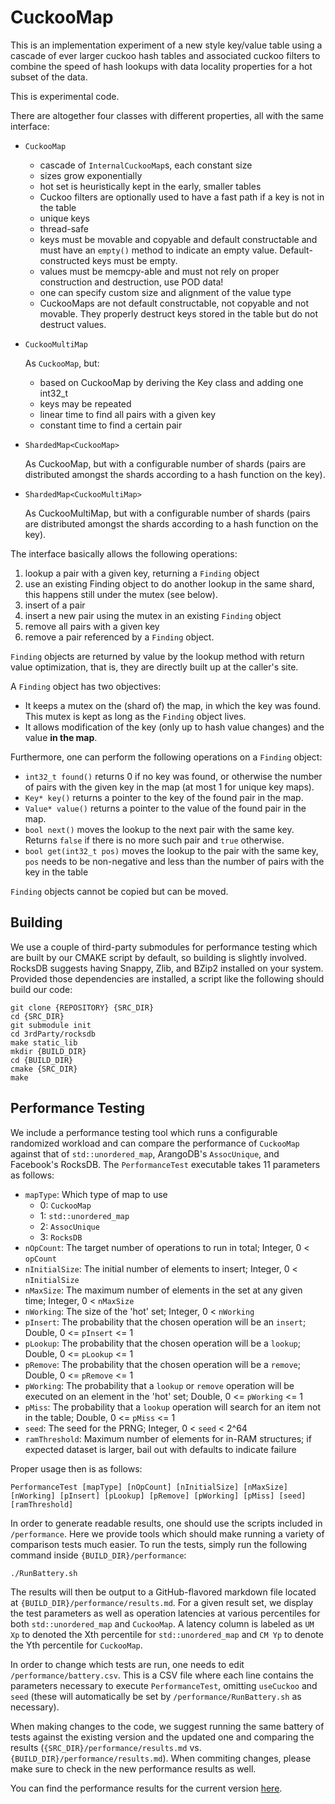 CuckooMap
=========

This is an implementation experiment of a new style key/value table using
a cascade of ever larger cuckoo hash tables and associated cuckoo filters to
combine the speed of hash lookups with data locality properties for a hot
subset of the data.

This is experimental code.

There are altogether four classes with different properties, all with
the same interface:

  - `CuckooMap`

      - cascade of `InternalCuckooMap`s, each constant size
      - sizes grow exponentially
      - hot set is heuristically kept in the early, smaller tables
      - Cuckoo filters are optionally used to have a fast path if a key is not in
        the table
      - unique keys
      - thread-safe
      - keys must be movable and copyable and default constructable and
        must have an `empty()` method to indicate an empty value.
        Default-constructed keys must be empty.
      - values must be memcpy-able and must not rely on proper
        construction and destruction, use POD data!
      - one can specify custom size and alignment of the value type
      - CuckooMaps are not default constructable, not copyable and not
        movable. They properly destruct keys stored in the table but do
        not destruct values.

  - `CuckooMultiMap`

    As `CuckooMap`, but:

      - based on CuckooMap by deriving the Key class and adding one int32_t
      - keys may be repeated
      - linear time to find all pairs with a given key
      - constant time to find a certain pair

  - `ShardedMap<CuckooMap>`

    As CuckooMap, but with a configurable number of shards (pairs are
    distributed amongst the shards according to a hash function on the key).

  - `ShardedMap<CuckooMultiMap>`

    As CuckooMultiMap, but with a configurable number of shards (pairs are
    distributed amongst the shards according to a hash function on the key).

The interface basically allows the following operations:

  1. lookup a pair with a given key, returning a `Finding` object
  2. use an existing Finding object to do another lookup in the same shard,
     this happens still under the mutex (see below).
  3. insert of a pair
  4. insert a new pair using the mutex in an existing `Finding` object
  5. remove all pairs with a given key
  6. remove a pair referenced by a `Finding` object.

`Finding` objects are returned by value by the lookup method with return
value optimization, that is, they are directly built up at the caller's
site.

A `Finding` object has two objectives:

  - It keeps a mutex on the (shard of) the map, in which the key was
    found. This mutex is kept as long as the `Finding` object lives.
  - It allows modification of the key (only up to hash value changes)
    and the value **in the map**.

Furthermore, one can perform the following operations on a `Finding`
object:

  - `int32_t found()` returns 0 if no key was found, or otherwise the
    number of pairs with the given key in the map (at most 1 for unique
    key maps).
  - `Key* key()` returns a pointer to the key of the found pair in the map.
  - `Value* value()` returns a pointer to the value of the found pair in
    the map.
  - `bool next()` moves the lookup to the next pair with the same key.
    Returns `false` if there is no more such pair and `true` otherwise.
  - `bool get(int32_t pos)` moves the lookup to the pair with the same key,
    `pos` needs to be non-negative and less than the number of pairs
    with the key in the table

`Finding` objects cannot be copied but can be moved.

Building
--------

We use a couple of third-party submodules for performance testing which are built by our CMAKE script by default, so building is slightly involved. RocksDB suggests having Snappy, Zlib, and BZip2 installed on your system. Provided those dependencies are installed, a script like the following should build our code:
```
git clone {REPOSITORY} {SRC_DIR}
cd {SRC_DIR}
git submodule init
cd 3rdParty/rocksdb
make static_lib
mkdir {BUILD_DIR}
cd {BUILD_DIR}
cmake {SRC_DIR}
make
```

Performance Testing
-------------------

We include a performance testing tool which runs a configurable randomized workload and can compare the performance of `CuckooMap` against that of `std::unordered_map`, ArangoDB's `AssocUnique`, and Facebook's RocksDB. The `PerformanceTest` executable takes 11 parameters as follows:

  - `mapType`: Which type of map to use
    * 0: `CuckooMap`
    * 1: `std::unordered_map`
    * 2: `AssocUnique`
    * 3: `RocksDB`
  - `nOpCount`: The target number of operations to run in total; Integer, 0 < `opCount`
  - `nInitialSize`: The initial number of elements to insert; Integer, 0 < `nInitialSize`
  - `nMaxSize`: The maximum number of elements in the set at any given time; Integer, 0 < `nMaxSize`
  - `nWorking`: The size of the 'hot' set; Integer, 0 < `nWorking`
  - `pInsert`: The probability that the chosen operation will be an `insert`; Double, 0 <= `pInsert` <= 1
  - `pLookup`: The probability that the chosen operation will be a `lookup`; Double, 0 <= `pLookup` <= 1
  - `pRemove`: The probability that the chosen operation will be a `remove`; Double, 0 <= `pRemove` <= 1
  - `pWorking`: The probability that a `lookup` or `remove` operation will be executed on an element in the 'hot' set; Double, 0 <= `pWorking` <= 1
  - `pMiss`: The probability that a `lookup` operation will search for an item not in the table; Double, 0 <= `pMiss` <= 1
  - `seed`: The seed for the PRNG; Integer, 0 < `seed` < 2^64
  - `ramThreshold`: Maximum number of elements for in-RAM structures; if expected dataset is larger, bail out with defaults to indicate failure

Proper usage then is as follows:
```
PerformanceTest [mapType] [nOpCount] [nInitialSize] [nMaxSize] [nWorking] [pInsert] [pLookup] [pRemove] [pWorking] [pMiss] [seed] [ramThreshold]
```  

In order to generate readable results, one should use the scripts included in `/performance`. Here we provide tools which should make running a variety of comparison tests much easier. To run the tests, simply run the following command inside `{BUILD_DIR}/performance`:
```
./RunBattery.sh
```
The results will then be output to a GitHub-flavored markdown file located at `{BUILD_DIR}/performance/results.md`. For a given result set, we display the test parameters as well as operation latencies at various percentiles for both `std::unordered_map` and `CuckooMap`. A latency column is labeled as `UM Xp` to denoted the Xth percentile for `std::unordered_map` and `CM Yp` to denote the Yth percentile for `CuckooMap`.

In order to change which tests are run, one needs to edit `/performance/battery.csv`. This is a CSV file where each line contains the parameters necessary to execute `PerformanceTest`, omitting `useCuckoo` and `seed` (these will automatically be set by `/performance/RunBattery.sh` as necessary).

When making changes to the code, we suggest running the same battery of tests against the existing version and the updated one and comparing the results (`{SRC_DIR}/performance/results.md` vs. `{BUILD_DIR}/performance/results.md`). When commiting changes, please make sure to check in the new performance results as well.

You can find the performance results for the current version [here](performance/results.md).

